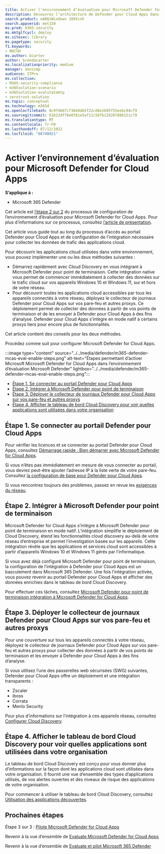 ```yaml
---
title: Activer l’environnement d’évaluation pour Microsoft Defender for Cloud Apps
description: Découvrez l’architecture de Defender pour Cloud Apps dans Microsoft Defender pour Office 365 et comprenez les interactions entre les produits Microsoft 365 Defender.
search.product: eADQiWindows 10XVcnh
search.appverid: met150
ms.prod: m365-security
ms.mktglfcycl: deploy
ms.sitesec: library
ms.pagetype: security
f1.keywords:
- NOCSH
ms.author: bcarter
author: brendacarter
ms.localizationpriority: medium
manager: dansimp
audience: ITPro
ms.collection:
- M365-security-compliance
- m365solution-scenario
- m365solution-evalutatemtp
- zerotrust-solution
ms.topic: conceptual
ms.technology: m365d
ms.openlocfilehash: 0c9f4687cf36d4db5f22cd6e1b95f55eebc84cf9
ms.sourcegitcommit: 61b22df76e0f81e5ef11c587b129287886151c79
ms.translationtype: MT
ms.contentlocale: fr-FR
ms.lasthandoff: 07/12/2022
ms.locfileid: "66749921"
---
```

# <a name="enable-the-evaluation-environment-for-microsoft-defender-for-cloud-apps"></a>Activer l’environnement d’évaluation pour Microsoft Defender for Cloud Apps

**S’applique à :**

- Microsoft 365 Defender

Cet article est [l’étape 2 sur 2](eval-defender-mcas-overview.md) du processus de configuration de l’environnement d’évaluation pour Microsoft Defender for Cloud Apps. Pour plus d’informations sur ce processus, consultez [l’article de présentation](eval-defender-mcas-overview.md).

Cet article vous guide tout au long du processus d’accès au portail Defender pour Cloud Apps et de configuration de l’intégration nécessaire pour collecter les données de trafic des applications cloud.

Pour découvrir les applications cloud utilisées dans votre environnement, vous pouvez implémenter une ou les deux méthodes suivantes :

- Démarrez rapidement avec Cloud Discovery en vous intégrant à Microsoft Defender pour point de terminaison. Cette intégration native vous permet de commencer immédiatement à collecter des données sur le trafic cloud sur vos appareils Windows 10 et Windows 11, sur et hors de votre réseau.
- Pour découvrir toutes les applications cloud accessibles par tous les appareils connectés à votre réseau, déployez le collecteur de journaux Defender pour Cloud Apps sur vos pare-feu et autres proxys. Ce déploiement permet de collecter des données à partir de vos points de terminaison et de les envoyer à Defender pour Cloud Apps à des fins d’analyse. Defender pour Cloud Apps s’intègre en mode natif à certains proxys tiers pour encore plus de fonctionnalités.

Cet article contient des conseils pour les deux méthodes.

Procédez comme suit pour configurer Microsoft Defender for Cloud Apps.

:::image type="content" source="../../media/defender/m365-defender-mcas-eval-enable-steps.png" alt-text="Étapes permettant d’activer Microsoft Microsoft Defender for Cloud Apps dans l’environnement d’évaluation Microsoft Defender" lightbox="../../media/defender/m365-defender-mcas-eval-enable-steps.png":::

- [Étape 1. Se connecter au portail Defender pour Cloud Apps](#step-1)
- [Étape 2. Intégrer à Microsoft Defender pour point de terminaison](#step-2)
- [Étape 3. Déployer le collecteur de journaux Defender pour Cloud Apps sur vos pare-feu et autres proxys](#step-3)
- [Étape 4. Afficher le tableau de bord Cloud Discovery pour voir quelles applications sont utilisées dans votre organisation](#step-4)

<a name="step-1"></a>

## <a name="step-1-connect-to-the-defender-for-cloud-apps-portal"></a>Étape 1. Se connecter au portail Defender pour Cloud Apps

Pour vérifier les licences et se connecter au portail Defender pour Cloud Apps, consultez [Démarrage rapide : Bien démarrer avec Microsoft Defender for Cloud Apps](/cloud-app-security/getting-started-with-cloud-app-security).

Si vous n’êtes pas immédiatement en mesure de vous connecter au portail, vous devrez peut-être ajouter l’adresse IP à la liste verte de votre pare-feu. Consultez [la configuration de base pour Defender pour Cloud Apps](/cloud-app-security/general-setup).

Si vous rencontrez toujours des problèmes, passez en revue les [exigences du réseau](/cloud-app-security/network-requirements).

<a name="step-2"></a>

## <a name="step-2-integrate-with-microsoft-defender-for-endpoint"></a>Étape 2. Intégrer à Microsoft Defender pour point de terminaison

Microsoft Defender for Cloud Apps s’intègre à Microsoft Defender pour point de terminaison en mode natif. L’intégration simplifie le déploiement de Cloud Discovery, étend les fonctionnalités cloud discovery au-delà de votre réseau d’entreprise et permet l’investigation basée sur les appareils. Cette intégration révèle que les applications et services cloud sont accessibles à partir d’appareils Windows 10 et Windows 11 gérés par l’informatique.

Si vous avez déjà configuré Microsoft Defender pour point de terminaison, la configuration de l’intégration à Defender pour Cloud Apps est un basculement dans Microsoft 365 Defender. Une fois l’intégration activée, vous pouvez revenir au portail Defender pour Cloud Apps et afficher des données enrichies dans le tableau de bord Cloud Discovery.

Pour effectuer ces tâches, consultez [Microsoft Defender pour point de terminaison intégration à Microsoft Defender for Cloud Apps](/cloud-app-security/mde-integration).

<a name="step-3"></a>

## <a name="step-3-deploy-the-defender-for-cloud-apps-log-collector-on-your-firewalls-and-other-proxies"></a>Étape 3. Déployer le collecteur de journaux Defender pour Cloud Apps sur vos pare-feu et autres proxys

Pour une couverture sur tous les appareils connectés à votre réseau, déployez le collecteur de journaux Defender pour Cloud Apps sur vos pare-feu et autres proxys pour collecter des données à partir de vos points de terminaison et les envoyer à Defender pour Cloud Apps à des fins d’analyse.

Si vous utilisez l’une des passerelles web sécurisées (SWG) suivantes, Defender pour Cloud Apps offre un déploiement et une intégration transparents :

- Zscaler
- iboss
- Corrata
- Menlo Security

Pour plus d’informations sur l’intégration à ces appareils réseau, consultez [Configurer Cloud Discovery](/cloud-app-security/set-up-cloud-discovery).

<a name="step-4"></a>

## <a name="step-4-view-the-cloud-discovery-dashboard-to-see-what-apps-are-being-used-in-your-organization"></a>Étape 4. Afficher le tableau de bord Cloud Discovery pour voir quelles applications sont utilisées dans votre organisation

Le tableau de bord Cloud Discovery est conçu pour vous donner plus d’informations sur la façon dont les applications cloud sont utilisées dans votre organisation. Il fournit une vue d’ensemble des types d’applications utilisés, de vos alertes ouvertes et des niveaux de risque des applications de votre organisation.

Pour commencer à utiliser le tableau de bord Cloud Discovery, consultez [Utilisation des applications découvertes](/cloud-app-security/discovered-apps).

## <a name="next-steps"></a>Prochaines étapes

Étape 3 sur 3 : [Pilote Microsoft Defender for Cloud Apps](eval-defender-mcas-pilot.md)

Revenir à la vue d’ensemble de [Evaluate Microsoft Defender for Cloud Apps](eval-defender-mcas-overview.md)

Revenir à la vue d’ensemble de [Evaluate et pilot Microsoft 365 Defender](eval-overview.md)
